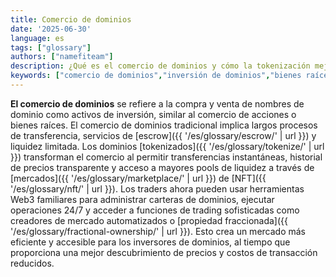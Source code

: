 ```yaml
---
title: Comercio de dominios
date: '2025-06-30'
language: es
tags: ["glossary"]
authors: ["namefiteam"]
description: ¿Qué es el comercio de dominios y cómo la tokenización mejora la experiencia de trading?
keywords: ["comercio de dominios","inversión de dominios","bienes raíces digitales","mercado secundario","liquidez"]
---
```


**El comercio de dominios** se refiere a la compra y venta de nombres de dominio como activos de inversión, similar al comercio de acciones o bienes raíces. El comercio de dominios tradicional implica largos procesos de transferencia, servicios de [escrow]({{ '/es/glossary/escrow/' | url }}) y liquidez limitada. Los dominios [tokenizados]({{ '/es/glossary/tokenize/' | url }}) transforman el comercio al permitir transferencias instantáneas, historial de precios transparente y acceso a mayores pools de liquidez a través de [mercados]({{ '/es/glossary/marketplace/' | url }}) de [NFT]({{ '/es/glossary/nft/' | url }}). Los traders ahora pueden usar herramientas Web3 familiares para administrar carteras de dominios, ejecutar operaciones 24/7 y acceder a funciones de trading sofisticadas como creadores de mercado automatizados o [propiedad fraccionada]({{ '/es/glossary/fractional-ownership/' | url }}). Esto crea un mercado más eficiente y accesible para los inversores de dominios, al tiempo que proporciona una mejor descubrimiento de precios y costos de transacción reducidos.